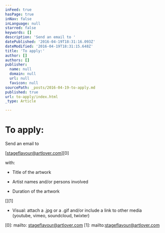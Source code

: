 ```yaml
---
inFeed: true
hasPage: true
inNav: false
inLanguage: null
starred: false
keywords: []
description: 'Send an email to '
datePublished: '2016-04-19T18:31:16.093Z'
dateModified: '2016-04-19T18:31:15.648Z'
title: 'To apply:'
author: []
authors: []
publisher:
  name: null
  domain: null
  url: null
  favicon: null
sourcePath: _posts/2016-04-19-to-apply.md
published: true
url: to-apply/index.html
_type: Article

---
```

# To apply:

Send an email to 

[stageflavour@artlover.com][0]

with:

- Title of the artwork

- Artist names and/or persons involved

- Duration of the artwork

[][1]

- Visual: attach a .jpg or a .gif and/or include a link to other media (youtube, vimeo, soundcloud, twixter)

[0]: mailto: stageflavour@artlover.com
[1]: mailto:stageflavour@artlover.com